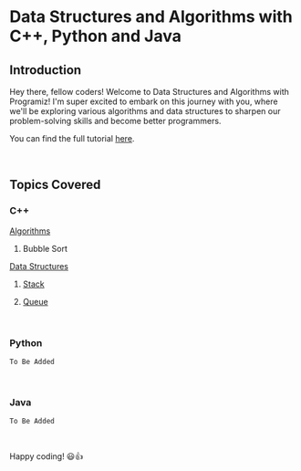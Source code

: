 # Data Structures and Algorithms with C++, Python and Java

## Introduction

Hey there, fellow coders! Welcome to Data Structures and Algorithms with Programiz! I'm super excited to embark on this journey with you, where we'll be exploring various algorithms and data structures to sharpen our problem-solving skills and become better programmers.

You can find the full tutorial [here](https://www.programiz.com/dsa/algorithm).

<br>

## Topics Covered

### C++

[Algorithms](https://github.com/sasszz/datastructures_and_algorithms/tree/main/c%2B%2B/algorithms)

1. Bubble Sort

[Data Structures](https://github.com/sasszz/datastructures_and_algorithms/tree/main/c%2B%2B/datastructures/datastructures)

1. [Stack](https://github.com/sasszz/datastructures_and_algorithms/tree/main/c%2B%2B/datastructures/datastructures/stack.cpp)

2. [Queue](https://github.com/sasszz/datastructures_and_algorithms/tree/main/c%2B%2B/datastructures/datastructures/queue.cpp)

<br>

### Python

    To Be Added

<br>

### Java

    To Be Added

<br>

Happy coding! 😃👍
